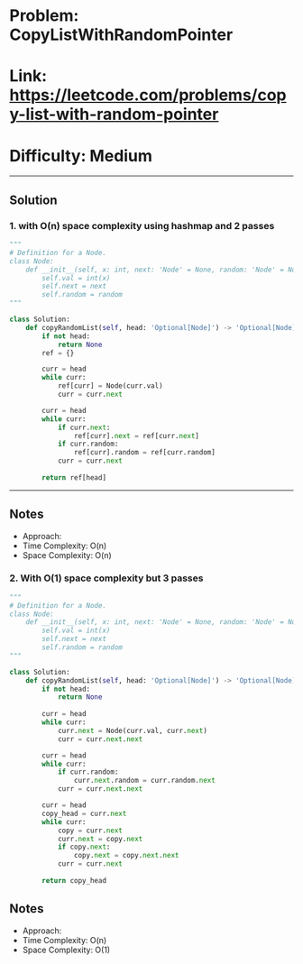 # Problem: CopyListWithRandomPointer

# Link: https://leetcode.com/problems/copy-list-with-random-pointer
# Difficulty: Medium  

---

## Solution

### 1. with O(n) space complexity using hashmap and 2 passes
```python
"""
# Definition for a Node.
class Node:
    def __init__(self, x: int, next: 'Node' = None, random: 'Node' = None):
        self.val = int(x)
        self.next = next
        self.random = random
"""

class Solution:
    def copyRandomList(self, head: 'Optional[Node]') -> 'Optional[Node]':
        if not head:
            return None
        ref = {}

        curr = head
        while curr:
            ref[curr] = Node(curr.val)
            curr = curr.next

        curr = head
        while curr:
            if curr.next:
                ref[curr].next = ref[curr.next]
            if curr.random:
                ref[curr].random = ref[curr.random]
            curr = curr.next
        
        return ref[head]
```

---

## Notes
- Approach:
- Time Complexity: O(n)
- Space Complexity: O(n)

### 2. With O(1) space complexity but 3 passes

```python
"""
# Definition for a Node.
class Node:
    def __init__(self, x: int, next: 'Node' = None, random: 'Node' = None):
        self.val = int(x)
        self.next = next
        self.random = random
"""

class Solution:
    def copyRandomList(self, head: 'Optional[Node]') -> 'Optional[Node]':
        if not head:
            return None
            
        curr = head
        while curr:
            curr.next = Node(curr.val, curr.next)
            curr = curr.next.next

        curr = head
        while curr:
            if curr.random:
                curr.next.random = curr.random.next
            curr = curr.next.next

        curr = head
        copy_head = curr.next
        while curr:
            copy = curr.next
            curr.next = copy.next
            if copy.next:
                copy.next = copy.next.next
            curr = curr.next
        
        return copy_head
```
## Notes
- Approach:
- Time Complexity: O(n)
- Space Complexity: O(1)


